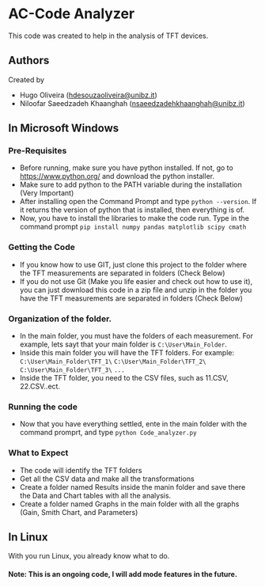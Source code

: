 # AC-Code Analyzer

This code was created to help in the analysis of TFT devices. 

## Authors

Created by 
- Hugo Oliveira (hdesouzaoliveira@unibz.it)
- Niloofar Saeedzadeh Khaanghah (nsaeedzadehkhaanghah@unibz.it)

## In Microsoft Windows

### Pre-Requisites

- Before running, make sure you have python installed. If not, go to https://www.python.org/ and download the python installer. 
- Make sure to add python to the PATH variable during the installation (Very Important)
- After installing open the Command Prompt and type `python --version`. If it returns the version of python that is installed, then everything is of.
- Now, you have to install the libraries to make the code run. Type in the command prompt `pip install numpy pandas matplotlib scipy cmath`

### Getting the Code

- If you know how to use GIT, just clone this project to the folder where the TFT measurements are separated in folders (Check Below)
- If you do not use Git (Make you life easier and check out how to use it), you can just download this code in a zip file and unzip in the folder you have the TFT measurements are separated in folders (Check Below)

### Organization of the folder. 

- In the main folder, you must have the folders of each measurement. For example, lets sayt that your main folder is `C:\User\Main_Folder`. 
- Inside this main folder you will have the TFT folders. For example:
 `C:\User\Main_Folder\TFT_1\`
 `C:\User\Main_Folder\TFT_2\`
 `C:\User\Main_Folder\TFT_3\`
`...` 
- Inside the TFT folder, you need to the CSV files, such as 11.CSV, 22.CSV..ect.

### Running the code 
 -  Now that you have everything settled, ente in the main folder with the command promprt, and type `python Code_analyzer.py`

### What to Expect
- The code will identify the TFT folders
- Get all the CSV data and make all the transformations
- Create a folder named Results inside the manin folder and save there the Data and Chart tables with all the analysis.
- Create a folder named Graphs in the main folder with all the graphs (Gain, Smith Chart, and Parameters)

## In Linux

With you run Linux, you already know what to do.

#### Note: This is an ongoing code, I will add mode features in the future.
